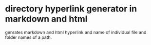 # directory hyperlink generator in markdown and html

genrates markdown and html hyperlink and name of individual file and folder names of a path.